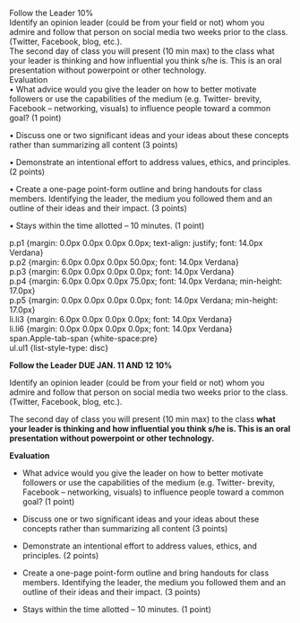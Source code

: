 Follow the Leader                        10%  
Identify an opinion leader \(could be from your field or not\) whom you admire and follow that person on social media two weeks prior to the class. \(Twitter, Facebook, blog, etc.\).  
The second day of class you will present \(10 min max\) to the class what your leader is thinking and how influential you think s/he is. This is an oral presentation without powerpoint or other technology.  
Evaluation  
•    What advice would you give the leader on how to better motivate followers or use the capabilities of the medium \(e.g. Twitter- brevity, Facebook – networking, visuals\) to influence people toward a common goal? \(1 point\)

•    Discuss one or two significant ideas  and your ideas about these concepts rather than summarizing all content \(3 points\)

•    Demonstrate an intentional effort to address values, ethics, and principles. \(2 points\)

•    Create a one-page point-form outline and bring handouts for class members. Identifying the leader, the medium you followed them and an outline of their ideas and their impact. \(3 points\)

•    Stays within the time allotted – 10 minutes. \(1 point\)

  
p.p1 {margin: 0.0px 0.0px 0.0px 0.0px; text-align: justify; font: 14.0px Verdana}  
p.p2 {margin: 6.0px 0.0px 0.0px 50.0px; font: 14.0px Verdana}  
p.p3 {margin: 6.0px 0.0px 0.0px 0.0px; font: 14.0px Verdana}  
p.p4 {margin: 6.0px 0.0px 0.0px 75.0px; font: 14.0px Verdana; min-height: 17.0px}  
p.p5 {margin: 0.0px 0.0px 0.0px 0.0px; font: 14.0px Verdana; min-height: 17.0px}  
li.li3 {margin: 6.0px 0.0px 0.0px 0.0px; font: 14.0px Verdana}  
li.li6 {margin: 0.0px 0.0px 0.0px 0.0px; font: 14.0px Verdana}  
span.Apple-tab-span {white-space:pre}  
ul.ul1 {list-style-type: disc}  


**Follow the Leader DUE JAN. 11 AND 12 10%**

Identify an opinion leader \(could be from your field or not\) whom you admire and follow that person on social media two weeks prior to the class. \(Twitter, Facebook, blog, etc.\).

The second day of class you will present \(10 min max\) to the class **what your leader is thinking and how influential you think s/he is. This is an oral presentation without powerpoint or other technology.**

**Evaluation**

* What advice would you give the leader on how to better motivate followers or use the capabilities of the medium \(e.g. Twitter- brevity, Facebook – networking, visuals\) to influence people toward a common goal? \(1 point\)

  


* Discuss one or two significant ideas
   and your ideas about these concepts rather than summarizing all content \(3 points\)

  


* Demonstrate an intentional effort to address values, ethics, and principles. \(2 points\)

  


* Create a one-page point-form outline and bring handouts for class members. Identifying the leader, the medium you followed them and an outline of their ideas and their impact. \(3 points\)

  


* Stays within the time allotted – 10 minutes. \(1 point\)



